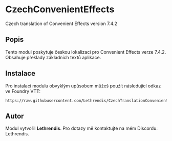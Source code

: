 
# CzechConvenientEffects

Czech translation of Convenient Effects version 7.4.2

## Popis
Tento modul poskytuje českou lokalizaci pro Convenient Effects verze 7.4.2. Obsahuje překlady základních textů aplikace.

## Instalace
Pro instalaci modulu obvyklým upůsobem můžeš použít následující odkaz ve Foundry VTT:

```
https://raw.githubusercontent.com/Lethrendis/CzechTranslationConvenientEffects/main/module.json
```

## Autor
Modul vytvořil **Lethrendis**. Pro dotazy mě kontaktujte na mém Discordu: Lethrendis.
